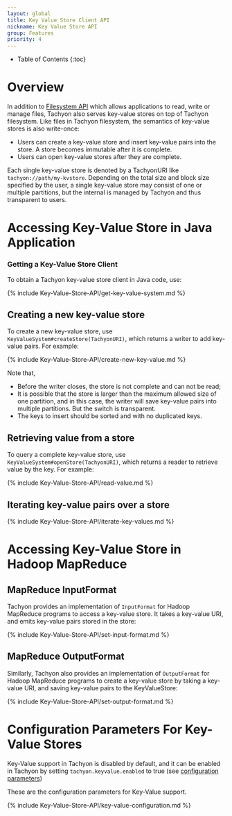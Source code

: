 ```yaml
---
layout: global
title: Key Value Store Client API
nickname: Key Value Store API
group: Features
priority: 4
---
```


* Table of Contents
{:toc}

# Overview
In addition to [Filesystem API](File-System-API.html) which allows applications to read, write or
manage files, Tachyon also serves key-value stores on top of Tachyon filesystem.
Like files in Tachyon filesystem, the semantics of key-value stores is also write-once:

* Users can create a key-value store and insert key-value pairs into the store. A store becomes
immutable after it is complete. 
* Users can open key-value stores after they are complete.

Each single key-value store is denoted by a TachyonURI like `tachyon://path/my-kvstore`. 
Depending on the total size and block size specified by the user, a single key-value 
store may consist of one or multiple partitions, but the internal is managed by Tachyon and thus
transparent to users.

# Accessing Key-Value Store in Java Application

### Getting a Key-Value Store Client

To obtain a Tachyon key-value store client in Java code, use:

{% include Key-Value-Store-API/get-key-value-system.md %}

## Creating a new key-value store

To create a new key-value store, use `KeyValueSystem#createStore(TachyonURI)`, which returns
a writer to add key-value pairs. For example:

{% include Key-Value-Store-API/create-new-key-value.md %}

Note that, 

* Before the writer closes, the store is not complete and can not be read;
* It is possible that the store is larger than the maximum allowed size of one partition, and in 
this case, the writer will save key-value pairs into multiple partitions. But the switch is 
transparent.
* The keys to insert should be sorted and with no duplicated keys. 

## Retrieving value from a store

To query a complete key-value store, use `KeyValueSystem#openStore(TachyonURI)`, which returns
a reader to retrieve value by the key. For example:

{% include Key-Value-Store-API/read-value.md %}

## Iterating key-value pairs over a store

{% include Key-Value-Store-API/iterate-key-values.md %}

# Accessing Key-Value Store in Hadoop MapReduce
 
## MapReduce InputFormat

Tachyon provides an implementation of `InputFormat` for Hadoop MapReduce programs to access
a key-value store. It takes a key-value URI, and emits key-value pairs stored in the store:
 
{% include Key-Value-Store-API/set-input-format.md %}


## MapReduce OutputFormat
Similarly, Tachyon also provides an implementation of `OutputFormat` for Hadoop MapReduce programs
 to create a key-value store by taking a key-value URI, and saving key-value pairs to the
 KeyValueStore:
 
{% include Key-Value-Store-API/set-output-format.md %}

# Configuration Parameters For Key-Value Stores

Key-Value support in Tachyon is disabled by default, and it can be enabled in Tachyon by setting 
`tachyon.keyvalue.enabled` to true (see
[configuration parameters](Configuration-Settings.html))

These are the configuration parameters for Key-Value support.

{% include Key-Value-Store-API/key-value-configuration.md %}
